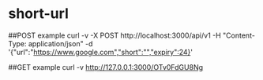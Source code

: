 # short-url

##POST example
curl -v -X POST http://localhost:3000/api/v1 -H "Content-Type: application/json" -d '{"url":"https://www.google.com","short":"","expiry":24}'

##GET example
curl -v http://127.0.0.1:3000/OTv0FdGU8Ng

